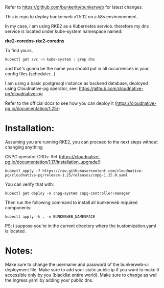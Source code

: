 Refer to https://github.com/bunkerity/bunkerweb for latest changes.

This is repo to deploy bunkerweb v1.5.12 on a k8s environnement.

In my case, i am using RKE2 as a Kubernetes service.
therefore my dns service is located under kube-system namespace named: 

**rke2-coredns-rke2-coredns**

To find yours, 

```
kubectl get svc -n kube-system | grep dns
```
and that's gonna be the name you should put in all occurrences in your config files (scheduler...)


I am using a basic postgresql instance as backend database, deployed using Cloudnative-pg operator, see: https://github.com/cloudnative-pg/cloudnative-pg

Refer to the official docs to see how you can deploy it (https://cloudnative-pg.io/documentation/1.25/)


# Installation:

Assuming you are running RKE2, you can proceed to the next steps without changing anything

CNPG operator CRDs: Ref (https://cloudnative-pg.io/documentation/1.17/installation_upgrade/)
```
kubectl apply -f https://raw.githubusercontent.com/cloudnative-pg/cloudnative-pg/release-1.25/releases/cnpg-1.25.0.yaml
```
You can verify that with:
```
kubectl get deploy -n cnpg-system cnpg-controller-manager
```

Then run the following command to install all bunkerweb required components:
```
kubectl apply -k . -n BUNKERWEB_NAMESPACE
```

PS: i suppose you're in the current directory where the kustomization.yaml is located.


# Notes:
Make sure to change the username and password of the bunkerweb-ui deployment file.
Make sure to add your static public ip if you want to make it accessible only by you (blacklist entire world).
Make sure to change as well the ingress.yaml by adding your public dns.

